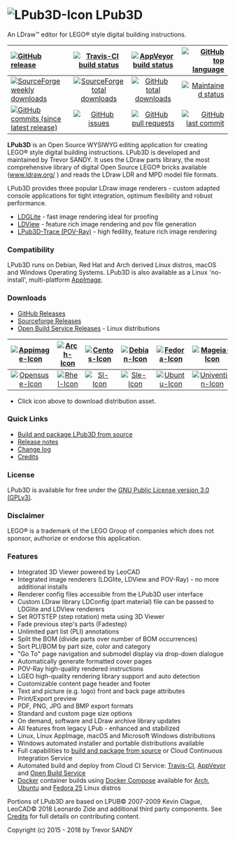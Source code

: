 # ![LPub3D-Icon][lpub3d-icon] LPub3D  
An LDraw™ editor for LEGO® style digital building instructions.

[![GitHub release][gh-rel-badge]][gh-rel-url]                                     |[![Travis-CI build status][travis-badge]][travis-url]         |[![AppVeyor build status][appveyor-badge]][appveyor-url]     |[![GitHub top language][gh-top-lang-badge]][gh-top-lang-url]
:---------------------------------------------------------------------------------|:------------------------------------------------------------:|:-----------------------------------------------------------:|---------------------------------------------------------------------------:
[![SourceForge weekly downloads][sf-dw-badge]][sf-dw-badge-url]                   |[![SourceForge total downloads][sf-dt-badge]][sf-dt-badge-url]|[![GitHub total downloads][gh-dl-badge]][gh-dl-url]          |[![Maintained status][maintained-badge]](README.md "Last edited 10-02-2018")
[![GitHub commits (since latest release)][gh-comm-since-badge]][gh-comm-since-url]|[![GitHub issues][gh-issue-badge]][gh-issue-url]              |[![GitHub pull requests][gh-pull-req-badge]][gh-pull-req-url]|[![GitHub last commit][gh-lst-commit-badge]][gh-lst-commit-url]

**LPub3D** is an Open Source WYSIWYG editing application for creating LEGO® style digital building instructions.
LPub3D is developed and maintained by Trevor SANDY. It uses the LDraw parts library, the most comprehensive
library of digital Open Source LEGO® bricks available (www.ldraw.org/ ) and reads the LDraw LDR and MPD model file formats.

LPub3D provides three popular LDraw image renderers - custom adapted console applications for tight integration, optimum flexibility and robust performance.
 - [LDGLite][ldglite-url] - fast image rendering ideal for proofing
 - [LDView][ldview-url] - feature rich image rendering and pov file generation
 - [LPub3D-Trace (POV-Ray)][povray-url] - high fedility, feature rich image rendering

### Compatibility
LPub3D runs on Debian, Red Hat and Arch derived Linux distros, macOS and Windows Operating Systems.
LPub3D is also available as a Linux 'no-install', multi-platform [AppImage][appimage-info-url].

### Downloads
 - [GitHub Releases][githubreleases]
 - [Sourceforge Releases][sfreleases]
 - [Open Build Service Releases][obsreleases] - Linux distributions

[![Appimage-Icon][appimage-icon]][appimage-url]|[![Arch-Icon][arch-icon]][arch-url]|[![Centos-Icon][centos-icon]][centos-url]|[![Debian-Icon][debian-icon]][debian-url]|[![Fedora-Icon][fedora-icon]][fedora-url]|[![Mageia-Icon][mageia-icon]][mageia-url]            |[![Macos-Icon][macos-icon]][macos-url]
:---------------------------------------------:|:---------------------------------:|:---------------------------------------:|:---------------------------------------:|:---------------------------------------:|:---------------------------------------------------:|:------------------------------------------:
[![Opensuse-Icon][opensuse-icon]][opensuse-url]|[![Rhel-Icon][rhel-icon]][rhel-url]|[![Sl-Icon][sl-icon]][sl-url]            |[![Sle-Icon][sle-icon]][sle-url]         |[![Ubuntu-Icon][ubuntu-icon]][ubuntu-url]|[![Univention-Icon][univention-icon]][univention-url]|[![Windows-Icon][windows-icon]][windows-url]

 - Click icon above to download distribution asset.

### Quick Links
 - [Build and package LPub3D from source][buildfromsource]
 - [Release notes][releasenotes]
 - [Change log][changelog]
 - [Credits][credits]

### License
LPub3D is available for free under the [GNU Public License version 3.0 (GPLv3)][copying].

### Disclaimer
LEGO® is a trademark of the LEGO Group of companies which does not sponsor, authorize or endorse this application.

### Features
 - Integrated 3D Viewer powered by LeoCAD
 - Integrated image renderers (LDGlite, LDView and POV-Ray) - no more additional installs
 - Renderer config files accessible from the LPub3D user interface
 - Custom LDraw library LDConfig (part material) file can be passed to LDGlite and LDView renderers
 - Set ROTSTEP (step rotation) meta using 3D Viewer
 - Fade previous step's parts (Fadestep)
 - Unlimited part list (PLI) annotations
 - Split the BOM (divide parts over number of BOM occurrences)
 - Sort PLI/BOM by part size, color and category
 - "Go To" page navigation and submodel display via drop-down dialogue
 - Automatically generate formatted cover pages
 - POV-Ray high-quality rendered instructions
 - LGEO high-quality rendering library support and auto detection
 - Customizable content page header and footer
 - Text and picture (e.g. logo) front and back page attributes
 - Print/Export preview
 - PDF, PNG, JPG and BMP export formats
 - Standard and custom page size options
 - On demand, software and LDraw archive library updates
 - All features from legacy LPub - enhanced and stabilized
 - Linux, Linux AppImage, macOS and Microsoft Windows distributions
 - Windows automated installer and portable distributions available
 - Full capabilities to [build and package from source][buildfromsource] or Cloud Continuous Integration Service
 - Automated build and deploy from Cloud CI Service: [Travis-CI][travis-url], [AppVeyor][appveyor-url] and [Open Build Service][obs-url]
 - [Docker][dockerinstall] container builds using [Docker Compose][dockercomposefile] available for [Arch][dockerarch], [Ubuntu][dockerubuntu] and [Fedora 25][dockerfedora] Linux distros

 Portions of LPub3D are based on LPUB© 2007-2009 Kevin Clague, LeoCAD© 2018 Leonardo Zide and additional third party components. See [Credits][credits] for full details on contributing content.

[lpub3d-icon]:         https://raw.githubusercontent.com/trevorsandy/lpub3d/master/mainApp/resources/lpub3d128.png
[changelog]:           https://github.com/trevorsandy/lpub3d/blob/master/mainApp/docs/README.txt
[releasenotes]:        https://github.com/trevorsandy/lpub3d/blob/master/mainApp/docs/RELEASE_NOTES.html
[credits]:             https://github.com/trevorsandy/lpub3d/blob/master/mainApp/docs/CREDITS.txt
[copying]:             https://github.com/trevorsandy/lpub3d/blob/master/mainApp/docs/COPYING.txt
[buildfromsource]:     https://github.com/trevorsandy/lpub3d/blob/master/builds/utilities/README.md

[ldglite-url]:         https://github.com/trevorsandy/ldglite
[ldview-url]:          https://github.com/trevorsandy/ldview/tree/qmake-build
[povray-url]:          https://github.com/trevorsandy/povray/tree/lpub3d/raytracer-cui

[sfreleases]:          https://sourceforge.net/projects/lpub3d/files/2.3.3
[githubreleases]:      https://github.com/trevorsandy/lpub3d/releases
[obsreleases]:         https://software.opensuse.org//download.html?project=home:trevorsandy&package=lpub3d
[travis-badge]:        https://img.shields.io/travis/trevorsandy/lpub3d.svg?label=travis
[travis-url]:          https://travis-ci.org/trevorsandy/lpub3d

[appveyor-badge]:      https://img.shields.io/appveyor/ci/trevorsandy/lpub3d.svg?label=appveyor
[appveyor-url]:        https://ci.appveyor.com/project/trevorsandy/lpub3d

[gh-rel-badge]:        https://img.shields.io/github/release/trevorsandy/lpub3d.svg
[gh-rel-url]:          https://github.com/trevorsandy/lpub3d/releases/latest

[gh-dl-badge]:         https://img.shields.io/github/downloads/trevorsandy/lpub3d/total.svg
[gh-dl-url]:           https://github.com/trevorsandy/lpub3d/releases/latest

[gh-issue-badge]:      https://img.shields.io/github/issues/trevorsandy/lpub3d.svg
[gh-issue-url]:        https://github.com/trevorsandy/lpub3d/issues

[gh-pull-req-badge]:   https://img.shields.io/github/issues-pr/trevorsandy/lpub3d.svg
[gh-pull-req-url]:     https://github.com/trevorsandy/lpub3d/pulls

[gh-lst-commit-badge]: https://img.shields.io/github/last-commit/trevorsandy/lpub3d.svg
[gh-lst-commit-url]:   https://github.com/trevorsandy/lpub3d/commits/master

[gh-top-lang-badge]:   https://img.shields.io/github/languages/top/trevorsandy/lpub3d.svg
[gh-top-lang-url]:     https://github.com/trevorsandy/lpub3d

[gh-comm-since-badge]: https://img.shields.io/github/commits-since/trevorsandy/lpub3d/latest.svg
[gh-comm-since-url]:   https://github.com/trevorsandy/lpub3d/commits/master

[sf-dw-badge]:         https://img.shields.io/sourceforge/dw/lpub3d.svg
[sf-dw-badge-url]:     https://sourceforge.net/projects/lpub3d

[sf-dt-badge]:         https://img.shields.io/sourceforge/dt/lpub3d.svg
[sf-dt-badge-url]:     https://sourceforge.net/projects/lpub3d

[maintained-badge]:    https://img.shields.io/maintenance/yes/2018.svg

[appimage-info-url]:   https://appimage.org/
[obs-url]:             https://build.opensuse.org/package/show/home:trevorsandy/lpub3d
[dockerinstall]:       https://www.docker.com/get-docker
[dockercomposefile]:   https://github.com/trevorsandy/lpub3d/blob/master/builds/linux/docker-compose/docker-compose-cibuild-linux.yml
[dockerarch]:          https://github.com/trevorsandy/lpub3d/blob/master/builds/linux/docker-compose/dockerfiles/Dockerfile-cibuild-archlinux
[dockerubuntu]:        https://github.com/trevorsandy/lpub3d/blob/master/builds/linux/docker-compose/dockerfiles/Dockerfile-cibuild-ubuntu
[dockerfedora]:        https://github.com/trevorsandy/lpub3d/blob/master/builds/linux/docker-compose/dockerfiles/Dockerfile-cibuild-fedora

[appimage-icon]:       https://raw.githubusercontent.com/trevorsandy/lpub3d/master/builds/utilities/icons/appimage.png
[arch-icon]:           https://raw.githubusercontent.com/trevorsandy/lpub3d/master/builds/utilities/icons/arch.png
[centos-icon]:         https://raw.githubusercontent.com/trevorsandy/lpub3d/master/builds/utilities/icons/centos.png
[debian-icon]:         https://raw.githubusercontent.com/trevorsandy/lpub3d/master/builds/utilities/icons/debian.png
[fedora-icon]:         https://raw.githubusercontent.com/trevorsandy/lpub3d/master/builds/utilities/icons/fedora.png
[macos-icon]:          https://raw.githubusercontent.com/trevorsandy/lpub3d/master/builds/utilities/icons/macos.png
[mageia-icon]:         https://raw.githubusercontent.com/trevorsandy/lpub3d/master/builds/utilities/icons/mageia.png
[opensuse-icon]:       https://raw.githubusercontent.com/trevorsandy/lpub3d/master/builds/utilities/icons/opensuse.png
[rhel-icon]:           https://raw.githubusercontent.com/trevorsandy/lpub3d/master/builds/utilities/icons/rhel.png
[sl-icon]:             https://raw.githubusercontent.com/trevorsandy/lpub3d/master/builds/utilities/icons/sl.png
[sle-icon]:            https://raw.githubusercontent.com/trevorsandy/lpub3d/master/builds/utilities/icons/sle.png
[ubuntu-icon]:         https://raw.githubusercontent.com/trevorsandy/lpub3d/master/builds/utilities/icons/ubuntu.png
[univention-icon]:     https://raw.githubusercontent.com/trevorsandy/lpub3d/master/builds/utilities/icons/univention.png
[windows-icon]:        https://raw.githubusercontent.com/trevorsandy/lpub3d/master/builds/utilities/icons/windows.png

[windows-url]:         https://github.com/trevorsandy/lpub3d/releases/download/v2.3.3/LPub3D-2.3.3.1.1012_20181025.exe
[macos-url]:           https://github.com/trevorsandy/lpub3d/releases/download/v2.3.3/LPub3D-2.3.3.1.1012_20181025-macos.dmg
[appimage-url]:        https://github.com/trevorsandy/lpub3d/releases/download/v2.3.3/LPub3D-2.3.3.1.1012_20181025-x86_64.AppImage

[arch-url]:            https://download.opensuse.org/repositories/home:/trevorsandy/Arch_Extra/
[centos-url]:          https://download.opensuse.org/repositories/home:/trevorsandy/CentOS_7/
[debian-url]:          https://download.opensuse.org/repositories/home:/trevorsandy/Debian_9.0/
[fedora-url]:          https://download.opensuse.org/repositories/home:/trevorsandy/Fedora_27/
[mageia-url]:          https://download.opensuse.org/repositories/home:/trevorsandy/Mageia_6/

[opensuse-url]:        https://download.opensuse.org/repositories/home:/trevorsandy/openSUSE_Factory/
[rhel-url]:            https://download.opensuse.org/repositories/home:/trevorsandy/RHEL_7/
[sl-url]:              https://download.opensuse.org/repositories/home:/trevorsandy/ScientificLinux_7/
[sle-url]:             https://download.opensuse.org/repositories/home:/trevorsandy/SLE_12_SP3/
[ubuntu-url]:          https://download.opensuse.org/repositories/home:/trevorsandy/xUbuntu_17.10/
[univention-url]:      https://download.opensuse.org/repositories/home:/trevorsandy/Univention_4.2/

Copyright (c) 2015 - 2018 by Trevor SANDY
